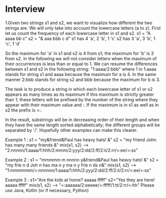 # Interview

1.Given two strings s1 and s2, we want to visualize how different the two strings are. We will only
take into account the lowercase letters (a to z). First let us count the frequency of each lowercase
letter in s1 and s2.
s1 = "A aaaa bb c"
s2 = "& aaa bbb c d"
s1 has 4 'a', 2 'b', 1 'c'
s2 has 3 'a', 3 'b', 1 'c', 1 'd'




So the maximum for 'a' in s1 and s2 is 4 from s1; the maximum for 'b' is 3 from s2. In the following
we will not consider letters when the maximum of their occurrences is less than or equal to 1.
We can resume the differences between s1 and s2 in the following string: "1:aaaa/2:bbb" where 1
in 1:aaaa stands for string s1 and aaaa because the maximum for a is 4. In the same manner
2:bbb stands for string s2 and bbb because the maximum for b is 3.




The task is to produce a string in which each lowercase letter of s1 or s2 appears as many times as
its maximum if this maximum is strictly greater than 1; these letters will be prefixed by the number
of the string where they appear with their maximum value and :. If the maximum is in s1 as well as
in s2 the prefix is =:.




In the result, substrings will be in decreasing order of their length and when they have the same
length sorted alphabetically; the different groups will be separated by '/'.
Hopefully other examples can make this clearer.

Example 1 :
s1 = "my&friend&Paul has heavy hats! &"
s2 = "my friend John has many many friends &"
mix(s1, s2) --> "2:nnnnn/1:aaaa/1:hhh/2:mmm/2:yyy/2:dd/2:ff/2:ii/2:rr/=:ee/=:ss"

Example 2 :
s1 = "mmmmm m nnnnn y&friend&Paul has heavy hats! &"
s2 = "my frie n d Joh n has ma n y ma n y frie n ds n&"
mix(s1, s2) --> "1:mmmmmm/=:nnnnnn/1:aaaa/1:hhh/2:yyy/2:dd/2:ff/2:ii/2:rr/=:ee/=:ss"

Example 3 :
s1="Are the kids at home? aaaaa fffff"
s2="Yes they are here! aaaaa fffff"
mix(s1, s2) --> "=:aaaaaa/2:eeeee/=:fffff/1:tt/2:rr/=:hh"
Please use Java, Kotlin (or if necessary, Python)
